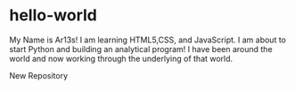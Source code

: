 # hello-world

My Name is Ar13s! I am learning HTML5,CSS, and JavaScript. I am about to start Python and building an analytical program! 
I have been around the world and now working through the underlying of that world. 


New Repository
